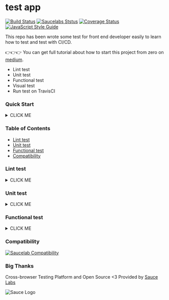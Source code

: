 # test app

<!--[![FOSSA Status][fossa-status-image]][fossa-status-url]-->
[![Build Status][travis-image]][travis-url]
[![Saucelabs Ststus][sauce-labs-status-image]][sauce-labs-status-url]
[![Coverage Status][codecov-image]][codecov-url]
[![JavaScript Style Guide][standard-image]][standard-url]  

<!--
[![Dependency Status][david-dm-image]][david-dm-url]
[![devDependency Status][david-dm-dev-image]][david-dm-dev-url]
[![HitCount][hit-count-image]][hit-count-url]
-->

This repo has been wrote some test for front end developer easily to learn how to test and test with CI/CD.

👉👉👉 You can get full tutorial about how to start this project from zero on [medium][].

- Lint test
- Unit test
- Functional test
- Visual test
- Run test on TravisCI

### Quick Start
<details>
  <summary>CLICK ME</summary>
  
  1. `Fork` this repo & make sure you have been install [nodejs][].
  2. `clone` repo from your account
  ```zsh
  $ git clone https://github.com/<YOUR_GITHUB_ACCOUNT>/test-app.git
  ```
  3. Then run these script to setup website. 👇

  ```zsh
  # move to test-app dir
  $ cd test-app

  # install dependency
  $ npm install

  # launch website
  $ npm start
  ```
  3. Sign in [Travis CI][] with github account
  4. Open `test-app` from `Repositories`
    ![Launch Travis CI][launch-image]
  5. Set environment variables on [Travis CI][]
    - [CODECOV_TOKEN][]: Use for coverage badge
      1. Signin [Codecov][]
        [![SignIn Codecov][signin-codecov-image]][signin-codecov-url]
      2. Accept Codecov access github account
        ![Accept Codecov][accept-codecov-image]
      3. Select test-app repo
        ![Select Repo][select-repo]
      4. Get `CODECOV_TOKEN`
        ![Get Token][get-token]
    - [EYES_KEY][]: Use for visual test
      1. Signin [Applitools][]
        ![Accept Eyes][accept-eyes]
      2. Get `EYES_KEY`
        ![Get Eyes Token][get-eyes-token]
    - GH_REF, [GH_TOKEN][]: Use for deploy github page, `GH_REF` is `github.com/<YOUR_GITHUB_ACCOUNT>/test-app.git`
      1. Go to [Personal access tokens][] page
        ![Generator Github Token][generator-github-token]
      2. Create `GH_TOKEN` can access repo
        ![Create Github Token][create-github-token]
      3. Get `GH_TOKEN`
        ![Get Github Token][get-github-token]
    - [SAUCE_ACCESS_KEY][], [SAUCE_USERNAME][]: Use for functional test on Saucelabs
      1. Signin [Sauce Labs][]
        ![Accept Sauce Labs][accept-sauce-labs]
      2. Go to [User Settings][] page
        ![Get Sauce Labs][get-sauce-labs-token]
      3. Get `SAUCE_ACCESS_KEY` & `SAUCE_USERNAME`
    - All environment variables
      ![Env Variables][env-var-image]
  6. `Push` a commit to master branch, it will trigger Travis CI to build you CI!
    ![Build Start][build-start-image]
    ![Build Passed][build-passed-image]
</details>


### Table of Contents
- [Lint test]
- [Unit test]
- [Functional test]
- [Compatibility]

### Lint test
<details>
  <summary>CLICK ME</summary>
  
  ```zsh
  $ npm run lint
  ```
</details>

### Unit test
<details>
  <summary>CLICK ME</summary>
  
  Test all unit test
  ```zsh
  $ npm run test
  ```
  
  Test single unit test
  ```zsh
  $ npm run test::single <path/to/test/file>
  ```
</details>

### Functional test
<details>
  <summary>CLICK ME</summary>
  
  👉 [[Issue][]]: No Java runtime present 👈  Please follow the link install Java.

  Test functional test local

  👉 Before start the script, make sure website has been launch on https://localhost:3000 or run `npm start` first

  👉 First time run this script, please run `npm run install:selenium` install selenium dependency first.
  ```zsh
  $ npm run functional::local
  ```

  Test functional test on saucelabs with localhost

  👉 Before start the script, make sure you have been download [sauce connect], and extract sc file to `bin/sc`
  ```zsh
  $ npm run start::sauce_connect
  # wait for visible `Sauce Connect is up, you may start your tests.`
  $ npm run functional::online:localhost
  ```

  Test all functional test on saucelabs
  ```zsh
  $ npm run functional::online
  ```

  Test all functional test on saucelabs with multiple platform
  ```zsh
  $ npm run functional::online:multiple
  ```
</details>

### Compatibility
[![Saucelab Compatibility][compatibility-image]][compatibility-url]

### Big Thanks

Cross-browser Testing Platform and Open Source <3 Provided by [Sauce Labs][sauce-homepage]

![Sauce Logo][saucec-logo]

<!-- badge -->
[fossa-status-image]: https://app.fossa.io/api/projects/git%2Bgithub.com%2Fsky172839465%2Ftest-app.svg?type=shield
[fossa-status-url]: https://app.fossa.io/projects/git%2Bgithub.com%2Fsky172839465%2Ftest-app?ref=badge_shield
[travis-image]: https://img.shields.io/travis/sky172839465/test-app.svg
[travis-url]: https://travis-ci.org/sky172839465/test-app
[sauce-labs-status-image]: https://saucelabs.com/buildstatus/test-app
[sauce-labs-status-url]: https://saucelabs.com/u/test-app
[codecov-image]: https://img.shields.io/codecov/c/github/sky172839465/test-app.svg
[codecov-url]: https://codecov.io/gh/sky172839465/test-app
[standard-image]: https://img.shields.io/badge/code_style-standard-brightgreen.svg
[standard-url]: https://standardjs.com
[david-dm-image]: https://david-dm.org/sky172839465/test-app.svg
[david-dm-url]: https://david-dm.org/sky172839465/test-app
[david-dm-dev-image]: https://david-dm.org/sky172839465/test-app/dev-status.svg
[david-dm-dev-url]: https://david-dm.org/sky172839465/test-app#info=devDependencies
[hit-count-image]: http://hits.dwyl.io/sky172839465/test-app.svg
[hit-count-url]: http://hits.dwyl.io/sky172839465/test-app
[compatibility-image]: https://saucelabs.com/browser-matrix/test-app.svg
[compatibility-url]: https://saucelabs.com/u/test-app

<!-- post -->
[medium]: https://medium.com/yusong-blog/9735f622ae68

<!-- install -->
[nodejs]: https://nodejs.org
[Travis CI]: https://travis-ci.org/
[launch-image]: https://user-images.githubusercontent.com/9082423/52385822-50d80d00-2abe-11e9-97ce-acf44ac642f3.png
[env-var-image]: https://user-images.githubusercontent.com/9082423/52385867-8250d880-2abe-11e9-9a5f-613d8ac5cc89.png
[CODECOV_TOKEN]: https://codecov.io
[signin-codecov-image]: https://user-images.githubusercontent.com/9082423/52392435-c357e580-2adc-11e9-86ff-d2fdb69836d8.png
[signin-codecov-url]: https://codecov.io/gh
[Codecov]: https://codecov.io/gh
[accept-codecov-image]: https://user-images.githubusercontent.com/9082423/52392611-9eb03d80-2add-11e9-88df-0574fdcf8999.png
[select-repo]: https://user-images.githubusercontent.com/9082423/52393227-28f9a100-2ae0-11e9-8495-b5b9ecf2adaa.png
[get-token]: https://user-images.githubusercontent.com/9082423/52392961-16cb3300-2adf-11e9-941c-dde1b5ae800d.png
[EYES_KEY]: https://applitools.com
[Applitools]: https://applitools.com/users/register
[accept-eyes]: https://user-images.githubusercontent.com/9082423/52393467-1cc21380-2ae1-11e9-9dfc-ec48021e25c2.png
[get-eyes-token]: https://user-images.githubusercontent.com/9082423/52393507-4bd88500-2ae1-11e9-8a9e-bd9efb84e81f.png
[GH_TOKEN]: https://github.com/settings/tokens
[Personal access tokens]: https://github.com/settings/tokens
[generator-github-token]: https://user-images.githubusercontent.com/9082423/52393622-f18bf400-2ae1-11e9-9600-f157b132b7e0.png
[create-github-token]: https://user-images.githubusercontent.com/9082423/52393632-049ec400-2ae2-11e9-934f-72376092a722.png
[get-github-token]: https://user-images.githubusercontent.com/9082423/52393660-2009cf00-2ae2-11e9-8fb6-54b7cc5280dc.png
[SAUCE_ACCESS_KEY]: https://saucelabs.com/oauth/login/github
[SAUCE_USERNAME]: https://saucelabs.com/oauth/login/github
[Sauce Labs]: https://saucelabs.com/oauth/login/github
[accept-sauce-labs]: https://user-images.githubusercontent.com/9082423/52394056-f0f45d00-2ae3-11e9-9d46-9a9ae115b62c.png
[User Settings]: https://app.saucelabs.com/user-settings
[get-sauce-labs-token]: https://user-images.githubusercontent.com/9082423/52394055-f05bc680-2ae3-11e9-8f4f-985b2ca8e1d4.png
[build-start-image]: https://user-images.githubusercontent.com/9082423/52386407-f3918b00-2ac0-11e9-821a-4f0123cd0d85.png
[build-passed-image]: https://user-images.githubusercontent.com/9082423/52386440-22a7fc80-2ac1-11e9-97dd-b81cb975085a.png

<!-- table of contents -->
[Lint test]: https://github.com/sky172839465/test-app#lint-test
[Unit Test]: https://github.com/sky172839465/test-app#unit-test
[Functional Test]: https://github.com/sky172839465/test-app#functional-test
[Environment Variables]: https://github.com/sky172839465/test-app#environment-variables
[Compatibility]: https://github.com/sky172839465/test-app#compatibility

<!-- Functional Test -->
[Issue]: https://github.com/vvo/selenium-standalone/issues/140#issuecomment-151254279
[sauce connect]: https://wiki.saucelabs.com/display/DOCS/Basic+Sauce+Connect+Proxy+Setup#BasicSauceConnectProxySetup-SettingUpSauceConnect

<!-- big thanks -->
[sauce-homepage]: https://saucelabs.com
[saucec-logo]: https://user-images.githubusercontent.com/9082423/53340347-c6a7f980-3943-11e9-8424-77ce890942fd.png


